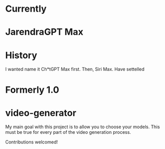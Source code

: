 
# Currently

# JarendraGPT Max


# History
I wanted name it Ch*tGPT Max first. Then, Siri Max. Have settelled  

 
 
 # Formerly 1.0
 
 # video-generator

My main goal with this project is to allow you to choose your models.
This must be true for every part of the video generation process.

Contributions welcomed!
